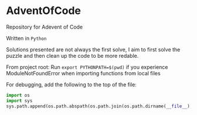 # AdventOfCode

Repository for Adevent of Code

Written in `Python`

Solutions presented are not always the first solve, I aim to first solve the puzzle and then clean up the code to be more redable.

From project root:
Run `export PYTHONPATH=$(pwd)` if you experience ModuleNotFoundError when importing functions from local files

For debugging, add the following to the top of the file:
```py
import os
import sys
sys.path.append(os.path.abspath(os.path.join(os.path.dirname(__file__), '..')))
```
